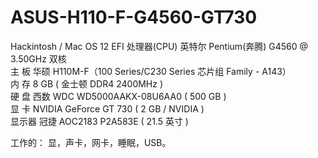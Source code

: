 # ASUS-H110-F-G4560-GT730
Hackintosh / Mac OS 12 EFI
处理器(CPU) 英特尔 Pentium(奔腾) G4560 @ 3.50GHz 双核   
主  板 华硕 H110M-F（100 Series/C230 Series 芯片组 Family - A143）   
内  存 8 GB ( 金士顿 DDR4 2400MHz )   
硬  盘 西数 WDC WD5000AAKX-08U6AA0 ( 500 GB )   
显  卡 NVIDIA GeForce GT 730 ( 2 GB / NVIDIA )   
显示器 冠捷 AOC2183 P2A583E ( 21.5 英寸 ) 


工作的：
显，声卡，网卡，睡眠，USB。

